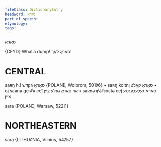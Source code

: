 ```yaml
---
fileClass: DictionaryEntry
headword: סאַראַ
part_of_speech: 
etymology: 
tags: 
---
```

סאַראַ

{CEYD}
What a dump!	סאַראַ לאָך!

CENTRAL
========

saʀŋ h.! סאַראַ הקדש {POLAND, Wolbrom, 50196}
	•	saʀŋ koɫtn סאַראַ קאָלטן
	•	oj saʀnə geːʎʲə cej̃ אוי סאַראַ געלע ציין
	•	saʀnə gʲə̍lʲɛxɛtə cej̃ סאַראַ געלעכערטע ציין

 sara {POLAND, Warsaw, 52211}

NORTHEASTERN
==============

sara {LITHUANIA, Vilnius, 54257}